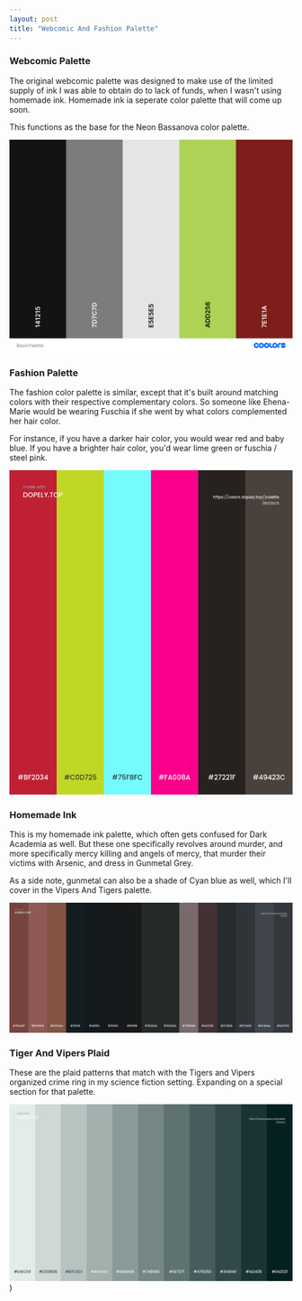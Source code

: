 ```yaml
---
layout: post
title: "Webcomic And Fashion Palette"
---
```

### Webcomic Palette
The original webcomic palette was designed to make use of the limited supply of ink I was able to obtain do to lack of funds, when I wasn't using homemade ink. Homemade ink ia seperate color palette that will come up soon.

This functions as the base for the Neon Bassanova color palette.

![Webcomic Palette](https://github.com/LWFlouisa/PinPalette/blob/main/Images/BasicPalette.png?raw=true)

### Fashion Palette
The fashion color palette is similar, except that it's built around matching colors with their respective complementary colors. So someone like Ehena-Marie would be wearing Fuschia if she went by what colors complemented her hair color.

For instance, if you have a darker hair color, you would wear red and baby blue. If you have a brighter hair color, you'd wear lime green or fuschia / steel pink.

![Fashion Palette](https://github.com/LWFlouisa/PinPalette/blob/main/Images/FashionPalette.png?raw=true)

### Homemade Ink
This is my homemade ink palette, which often gets confused for Dark Academia as well. But these one specifically revolves around murder, and more specifically mercy killing and angels of mercy, that murder their victims with Arsenic, and dress in Gunmetal Grey.

As a side note, gunmetal can also be a shade of Cyan blue as well, which I'll cover in the Vipers And Tigers palette.

![](https://github.com/LWFlouisa/PinPalette/blob/main/Images/MyHomemadeInk.png?raw=true)

### Tiger And Vipers Plaid
These are the plaid patterns that match with the Tigers and Vipers organized crime ring in my science fiction setting. Expanding on a special section for that palette.

![Tigers And Vipers](https://github.com/LWFlouisa/PinPalette/blob/main/Images/AnosWahnsienosEtViperos.png?raw=true))
